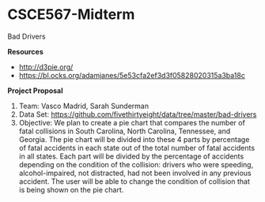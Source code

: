 # CSCE567-Midterm
Bad Drivers

**Resources**<br>
* http://d3pie.org/
* https://bl.ocks.org/adamjanes/5e53cfa2ef3d3f05828020315a3ba18c

**Project Proposal** <br>
1. Team: Vasco Madrid, Sarah Sunderman
2. Data Set: https://github.com/fivethirtyeight/data/tree/master/bad-drivers
3. Objective: We plan to create a pie chart that compares the number of fatal collisions in South Carolina, North Carolina, Tennessee, and Georgia. The pie chart will be divided into these 4 parts by percentage of fatal accidents in each state out of the total number of fatal accidents in all states. Each part will be divided by the percentage of accidents depending on the condition of the collision: drivers who were speeding, alcohol-impaired, not distracted, had not been involved in any previous accident. The user will be able to change the condition of collision that is being shown on the pie chart.  
